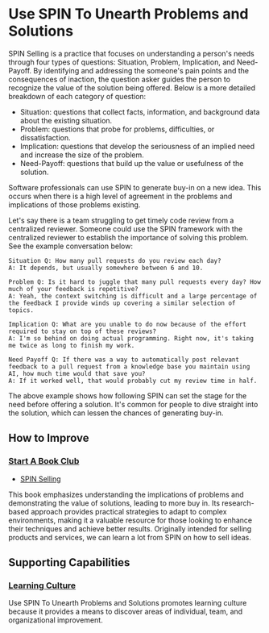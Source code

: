 # Use SPIN To Unearth Problems and Solutions

SPIN Selling is a practice that focuses on understanding a person's needs through four types of questions: Situation, Problem, Implication, and Need-Payoff. By identifying and addressing the someone's pain points and the consequences of inaction, the question asker guides the person to recognize the value of the solution being offered. Below is a more detailed breakdown of each category of question:

* Situation: questions that collect facts, information, and background data about the existing situation.
* Problem: questions that probe for problems, difficulties, or dissatisfaction.
* Implication: questions that develop the seriousness of an implied need and increase the size of the problem.
* Need-Payoff: questions that build up the value or usefulness of the solution.

Software professionals can use SPIN to generate buy-in on a new idea. This occurs when there is a high level of agreement in the problems and implications of those problems existing.

Let's say there is a team struggling to get timely code review from a centralized reviewer. Someone could use the SPIN framework with the centralized reviewer to establish the importance of solving this problem. See the example conversation below:

```text
Situation Q: How many pull requests do you review each day?
A: It depends, but usually somewhere between 6 and 10.

Problem Q: Is it hard to juggle that many pull requests every day? How much of your feedback is repetitive?
A: Yeah, the context switching is difficult and a large percentage of the feedback I provide winds up covering a similar selection of topics.

Implication Q: What are you unable to do now because of the effort required to stay on top of these reviews?
A: I'm so behind on doing actual programming. Right now, it's taking me twice as long to finish my work.

Need Payoff Q: If there was a way to automatically post relevant feedback to a pull request from a knowledge base you maintain using AI, how much time would that save you?
A: If it worked well, that would probably cut my review time in half.
```

The above example shows how following SPIN can set the stage for the need before offering a solution. It's common for people to dive straight into the solution, which can lessen the chances of generating buy-in.

## How to Improve

### [Start A Book Club](/practices/start-a-book-club.md)

- [SPIN Selling](https://www.amazon.com/SPIN-Selling-Neil-Rackham/dp/0070511136)

This book emphasizes understanding the implications of problems and demonstrating the value of solutions, leading to more buy in. Its research-based approach provides practical strategies to adapt to complex environments, making it a valuable resource for those looking to enhance their techniques and achieve better results. Originally intended for selling products and services, we can learn a lot from SPIN on how to sell ideas.

## Supporting Capabilities

### [Learning Culture](/capabilities/learning-culture.md)

Use SPIN To Unearth Problems and Solutions promotes learning culture because it provides a means to discover areas of individual, team, and organizational improvement.
